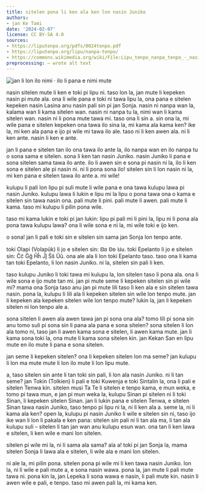 ```yaml
---
title: sitelen pona li ken ala ken lon nasin Juniko
authors:
- jan Ke Tami
date: '2024-02-07'
license: CC BY-SA 4.0
sources:
- https://liputenpo.org/pdfs/0024tenpo.pdf
- https://liputenpo.org/lipu/nanpa-tenpo/
- https://commons.wikimedia.org/wiki/File:Lipu_tenpo_nanpa_tenpo_-_nasin_Juniko.png
preprocessing: – wrote alt text
---
```


![jan li lon ilo nimi · ilo li pana e nimi mute](https://upload.wikimedia.org/wikipedia/commons/b/b0/Lipu_tenpo_nanpa_tenpo_-_nasin_Juniko.png)

nasin sitelen mute li ken e toki pi lipu ni. taso lon la, jan mute li kepeken nasin pi mute ala. ona li wile pana e toki ni tawa lipu la, ona pana e sitelen kepeken nasin Lasina anu nasin pali sin pi jan Sonja. nasin ni nanpa wan la, kalama wan li kama sitelen wan. nasin ni nanpa tu la, nimi wan li kama sitelen wan. nasin ni li pona mute tawa mi. taso ona li sin a. sin ona la, mi wile pana e sitelen kepeken ona tawa ilo sina la, mi kama ala kama ken? ike la, mi ken ala pana e ijo pi wile mi tawa ilo ale. taso ni li ken awen ala. ni li ken ante. nasin li ken e ante.

jan li pana e sitelen tan ilo ona tawa ilo ante la, ilo nanpa wan en ilo nanpa tu o sona sama e sitelen. sona li ken tan nasin Juniko. nasin Juniko li pana e sona sitelen sama tawa ilo ante. ilo li awen sin e sona pi nasin ni la, ilo li ken sona e sitelen ale pi nasin ni. ni li pona sona ilo! sitelen sin li lon nasin ni la, mi ken pana e sitelen tawa ilo ante a. mi wile!

kulupu li pali lon lipu pi suli mute li wile pana e ona tawa kulupu lawa pi nasin Juniko. kulupu lawa li lukin e lipu mi la lipu o pona tawa ona o kama e sitelen sin tawa nasin ona. pali mute li pini. pali mute li awen. pali mute li kama. taso mi kulupu li pilin pona wile.

taso mi kama lukin e toki pi jan lukin: lipu pi pali mi li pini la, lipu ni li pona ala pona tawa kulupu lawa? ona li wile sona e ni la, mi wile toki e ijo ken.

o sona! jan li pali e toki sin e sitelen sin sama jan Sonja lon tenpo ante.

toki Olapi (Volapük) li jo e sitelen sin: Ꞛꞛ Ꞝꞝ Ꞟꞟ. toki Epelanto li jo e sitelen sin: Ĉĉ Ĝĝ Ĥĥ Ĵĵ Ŝŝ Ŭŭ. ona ale ala li lon toki Epelanto taso. taso ona li kama tan toki Epelanto, li lon nasin Juniko. ni la, sitelen sin pali li ken.

taso kulupu Juniko li toki tawa mi kulupu la, lon sitelen taso li pona ala. ona li wile sona e ijo mute tan mi. jan pi mute seme li kepeken sitelen sin pi wile mi? mama ona Sonja taso anu jan pi mute lili taso li ken ala e sin sitelen tawa nasin. pona la, kulupu li lili ala li kepeken sitelen sin wile lon tenpo mute. jan li kepeken ala kepeken sitelen wile lon tenpo mute? lukin la, jan li kepeken sitelen ni lon tenpo ale a.

sona sitelen li awen ala awen tawa jan pi sona ona ala? tomo lili pi sona sin anu tomo suli pi sona sin li pana ala pana e sona sitelen? sona sitelen li lon ala tomo ni, taso jan li awen kama sona e sitelen, li awen kama mute. jan li kama sona toki la, ona mute li kama sona sitelen kin. jan Kekan San en lipu mute en ilo mute li pana e sona sitelen.

jan seme li kepeken sitelen? ona li kepeken sitelen lon ma seme? jan kulupu li lon ma mute mute li lon ilo mute li lon lipu mute.

a, taso sitelen sin ante li tan toki sin pali, li lon ala nasin Juniko. ni li tan seme? jan Tokin (Tolkien) li pali e toki Kuwenja e toki Sintalin la, ona li pali e sitelen Tenwa kin. sitelen musi Ta Te li sitelen e tenpo kama, e mun weka, e tomo pi tawa mun, e jan pi mun weka la, kulupu Sinan pi sitelen ni li toki Sinan, li kepeken sitelen Sinan. jan li lukin pana e sitelen Tenwa, e sitelen Sinan tawa nasin Juniko, taso tenpo pi lipu ni la, ni li ken ala a. seme la, ni li kama ala ken? open la, kulupu pi nasin Juniko li wile e sitelen sin ni, taso ijo ike wan li lon li pakala e ken pana: sitelen sin pali ni li tan ala ma, li tan ala kulupu suli – sitelen li tan jan wan anu kulupu esun wan. ona tan li ken lawa e sitelen, li ken wile e mani lon sitelen.

sitelen pi wile mi la, ni li sama ala sama? ala a! toki pi jan Sonja la, mama sitelen Sonja li lawa ala e sitelen, li wile ala e mani lon sitelen.

ni ale la, mi pilin pona. sitelen pona pi wile mi li ken tawa nasin Juniko. lon la, ni li wile e pali mute a, e sona nasin wawa. pona la, jan mute li pali mute tawa ni. pona kin la, jan Lepeka li sona wawa e nasin, li pali mute kin. nasin li awen wile e pali, e tenpo. taso mi awen pali la, mi kama ken.